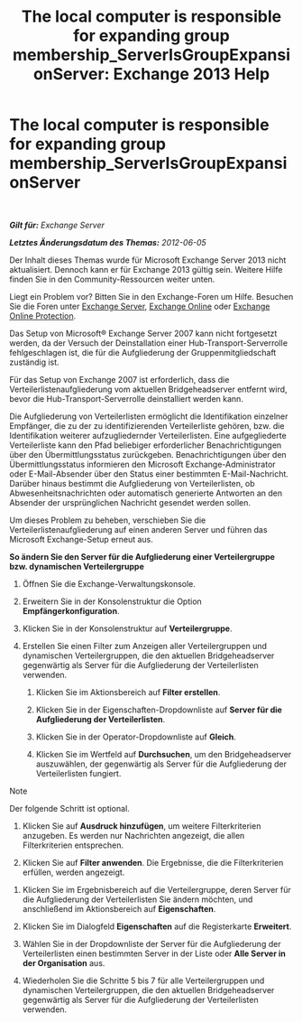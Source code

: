 ﻿---
title: 'The local computer is responsible for expanding group membership_ServerIsGroupExpansionServer: Exchange 2013 Help'
TOCTitle: The local computer is responsible for expanding group membership_ServerIsGroupExpansionServer
ms:assetid: 52872561-60e6-4f3d-bbc6-6de0edf74b09
ms:mtpsurl: https://technet.microsoft.com/de-de/library/ms.exch.setupreadiness.serverisgroupexpansionserver(v=EXCHG.150)
ms:contentKeyID: 50475658
ms.date: 04/24/2018
mtps_version: v=EXCHG.150
ms.translationtype: HT
---

# The local computer is responsible for expanding group membership\_ServerIsGroupExpansionServer

 

_**Gilt für:** Exchange Server_

_**Letztes Änderungsdatum des Themas:** 2012-06-05_

Der Inhalt dieses Themas wurde für Microsoft Exchange Server 2013 nicht aktualisiert. Dennoch kann er für Exchange 2013 gültig sein. Weitere Hilfe finden Sie in den Community-Ressourcen weiter unten.

Liegt ein Problem vor? Bitten Sie in den Exchange-Foren um Hilfe. Besuchen Sie die Foren unter [Exchange Server](https://go.microsoft.com/fwlink/p/?linkid=60612), [Exchange Online](https://go.microsoft.com/fwlink/p/?linkid=267542) oder [Exchange Online Protection](https://go.microsoft.com/fwlink/p/?linkid=285351).

Das Setup von Microsoft® Exchange Server 2007 kann nicht fortgesetzt werden, da der Versuch der Deinstallation einer Hub-Transport-Serverrolle fehlgeschlagen ist, die für die Aufgliederung der Gruppenmitgliedschaft zuständig ist.

Für das Setup von Exchange 2007 ist erforderlich, dass die Verteilerlistenaufgliederung vom aktuellen Bridgeheadserver entfernt wird, bevor die Hub-Transport-Serverrolle deinstalliert werden kann.

Die Aufgliederung von Verteilerlisten ermöglicht die Identifikation einzelner Empfänger, die zu der zu identifizierenden Verteilerliste gehören, bzw. die Identifikation weiterer aufzugliedernder Verteilerlisten. Eine aufgegliederte Verteilerliste kann den Pfad beliebiger erforderlicher Benachrichtigungen über den Übermittlungsstatus zurückgeben. Benachrichtigungen über den Übermittlungsstatus informieren den Microsoft Exchange-Administrator oder E-Mail-Absender über den Status einer bestimmten E-Mail-Nachricht. Darüber hinaus bestimmt die Aufgliederung von Verteilerlisten, ob Abwesenheitsnachrichten oder automatisch generierte Antworten an den Absender der ursprünglichen Nachricht gesendet werden sollen.

Um dieses Problem zu beheben, verschieben Sie die Verteilerlistenaufgliederung auf einen anderen Server und führen das Microsoft Exchange-Setup erneut aus.

**So ändern Sie den Server für die Aufgliederung einer Verteilergruppe bzw. dynamischen Verteilergruppe**

1.  Öffnen Sie die Exchange-Verwaltungskonsole.

2.  Erweitern Sie in der Konsolenstruktur die Option **Empfängerkonfiguration**.

3.  Klicken Sie in der Konsolenstruktur auf **Verteilergruppe**.

4.  Erstellen Sie einen Filter zum Anzeigen aller Verteilergruppen und dynamischen Verteilergruppen, die den aktuellen Bridgeheadserver gegenwärtig als Server für die Aufgliederung der Verteilerlisten verwenden.
    
    1.  Klicken Sie im Aktionsbereich auf **Filter erstellen**.
    
    2.  Klicken Sie in der Eigenschaften-Dropdownliste auf **Server für die Aufgliederung der Verteilerlisten**.
    
    3.  Klicken Sie in der Operator-Dropdownliste auf **Gleich**.
    
    4.  Klicken Sie im Wertfeld auf **Durchsuchen**, um den Bridgeheadserver auszuwählen, der gegenwärtig als Server für die Aufgliederung der Verteilerlisten fungiert.


> [!NOTE]
> Der folgende Schritt ist optional.



1.  Klicken Sie auf **Ausdruck hinzufügen**, um weitere Filterkriterien anzugeben. Es werden nur Nachrichten angezeigt, die allen Filterkriterien entsprechen.

2.  Klicken Sie auf **Filter anwenden**. Die Ergebnisse, die die Filterkriterien erfüllen, werden angezeigt.

<!-- end list -->

1.  Klicken Sie im Ergebnisbereich auf die Verteilergruppe, deren Server für die Aufgliederung der Verteilerlisten Sie ändern möchten, und anschließend im Aktionsbereich auf **Eigenschaften**.

2.  Klicken Sie im Dialogfeld **Eigenschaften** auf die Registerkarte **Erweitert**.

3.  Wählen Sie in der Dropdownliste der Server für die Aufgliederung der Verteilerlisten einen bestimmten Server in der Liste oder **Alle Server in der Organisation** aus.

4.  Wiederholen Sie die Schritte 5 bis 7 für alle Verteilergruppen und dynamischen Verteilergruppen, die den aktuellen Bridgeheadserver gegenwärtig als Server für die Aufgliederung der Verteilerlisten verwenden.

